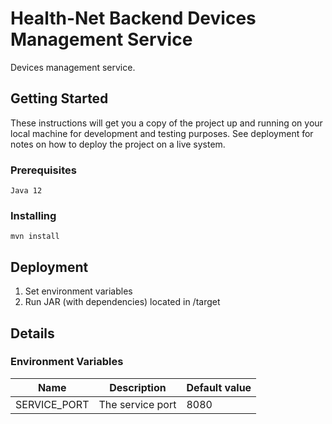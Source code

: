 # Health-Net Backend Devices Management Service

Devices management service.

## Getting Started

These instructions will get you a copy of the project up and running on your local machine for development and testing purposes. See deployment for notes on how to deploy the project on a live system.

### Prerequisites

```
Java 12
```

### Installing

```
mvn install
```

## Deployment

1. Set environment variables
2. Run JAR (with dependencies) located in /target

## Details
### Environment Variables
| Name          | Description               | Default value |
|---------------|---------------------------|---------------|
| SERVICE_PORT   | The service port         |  8080         |
